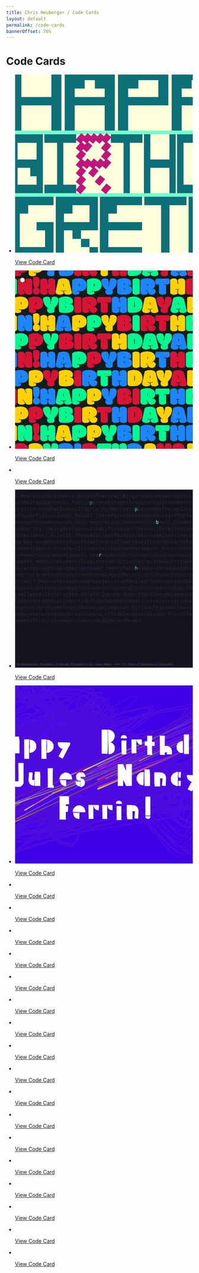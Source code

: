 ```yaml
---
title: Chris Heuberger / Code Cards
layout: default
permalink: /code-cards
bannerOffset: 76%
---
```


<div class="main-content">

  <h1 class="page-title">Code Cards</h1>

  <section class="list-wrapper">
    <ul class="list-mc">
      <li class="list-mc__item">
        <img class="list-mc__img" src="assets/img/code-cards/greta-bday-2021.png" alt="" loading="lazy">
        <div class="list-mc__text">
          <p class="list-mc__resources with-just-btn"><a class="btn" href="https://codepen.io/ChrisBup/live/abwmEze" target="_blank" rel="noopener">View Code Card</a></p>
        </div>
      </li>
      <li class="list-mc__item">
        <img class="list-mc__img" src="assets/img/code-cards/ann-bday-2021.png" alt="" loading="lazy">
        <div class="list-mc__text">
          <p class="list-mc__resources with-just-btn"><a class="btn" href="https://codepen.io/ChrisBup/live/zYzBKOY" target="_blank" rel="noopener">View Code Card</a></p>
        </div>
      </li>
      <li class="list-mc__item">
        <img class="list-mc__img" src="assets/img/code-cards/anniversary-2021.gif" alt="" loading="lazy">
        <div class="list-mc__text">
          <p class="list-mc__resources with-just-btn"><a class="btn" href="https://codepen.io/ChrisBup/live/ZEJzZZB" target="_blank" rel="noopener">View Code Card</a></p>
        </div>
      </li>
      <li class="list-mc__item">
        <img class="list-mc__img" src="assets/img/code-cards/dad-bday-2021.gif" alt="" loading="lazy">
        <div class="list-mc__text">
          <p class="list-mc__resources with-just-btn"><a class="btn" href="https://codepen.io/ChrisBup/live/GREaZRN" target="_blank" rel="noopener">View Code Card</a></p>
        </div>
      </li>
      <li class="list-mc__item">
        <img class="list-mc__img" src="assets/img/code-cards/jules-bday-2021.png" alt="" loading="lazy">
        <div class="list-mc__text">
          <p class="list-mc__resources with-just-btn"><a class="btn" href="https://codepen.io/ChrisBup/pen/ZEKNEmg" target="_blank" rel="noopener">View Code Card</a></p>
        </div>
      </li>
      <li class="list-mc__item">
        <img class="list-mc__img" src="assets/img/code-cards/greta-bday-2020.gif" alt="" loading="lazy">
        <div class="list-mc__text">
          <p class="list-mc__resources with-just-btn"><a class="btn" href="https://codepen.io/ChrisBup/live/zYBNJWa" target="_blank" rel="noopener">View Code Card</a></p>
        </div>
      </li>
      <li class="list-mc__item">
        <img class="list-mc__img" src="assets/img/code-cards/ann-bday-2020.png" alt="" loading="lazy">
        <div class="list-mc__text">
          <p class="list-mc__resources with-just-btn"><a class="btn" href="https://codepen.io/ChrisBup/live/gOaZEad" target="_blank" rel="noopener">View Code Card</a></p>
        </div>
      </li>
      <li class="list-mc__item">
        <img class="list-mc__img" src="assets/img/code-cards/anniversary-2020.gif" alt="" loading="lazy">
        <div class="list-mc__text">
          <p class="list-mc__resources with-just-btn"><a class="btn" href="https://parents-anniversary-codecard-2020.glitch.me/" target="_blank" rel="noopener">View Code Card</a></p>
        </div>
      </li>
      <li class="list-mc__item">
        <img class="list-mc__img" src="assets/img/code-cards/dad-bday-2020.gif" alt="" loading="lazy">
        <div class="list-mc__text">
          <p class="list-mc__resources with-just-btn"><a class="btn" href="https://dads-birthday-codecard-2020.glitch.me/" target="_blank" rel="noopener">View Code Card</a></p>
        </div>
      </li>
      <li class="list-mc__item">
        <img class="list-mc__img" src="assets/img/code-cards/jules-bday-2020.png" alt="" loading="lazy">
        <div class="list-mc__text">
          <p class="list-mc__resources with-just-btn"><a class="btn" href="https://codepen.io/ChrisBup/live/ZEWWPmB" target="_blank" rel="noopener">View Code Card</a></p>
        </div>
      </li>
      <li class="list-mc__item">
        <img class="list-mc__img" src="assets/img/code-cards/anthony-bday-2020.gif" alt="" loading="lazy">
        <div class="list-mc__text">
          <p class="list-mc__resources with-just-btn"><a class="btn" href="https://codepen.io/ChrisBup/live/PoPKjab" target="_blank" rel="noopener">View Code Card</a></p>
        </div>
      </li>
      <li class="list-mc__item">
        <img class="list-mc__img" src="assets/img/code-cards/fathers-day-2020.png" alt="" loading="lazy">
        <div class="list-mc__text">
          <p class="list-mc__resources with-just-btn"><a class="btn" href="https://codepen.io/ChrisBup/live/qBbrPgm" target="_blank" rel="noopener">View Code Card</a></p>
        </div>
      </li>
      <li class="list-mc__item">
        <img class="list-mc__img" src="assets/img/code-cards/holiday-2019.png" alt="" loading="lazy">
        <div class="list-mc__text">
          <p class="list-mc__resources with-just-btn"><a class="btn" href="https://codepen.io/ChrisBup/live/gObmPxa" target="_blank" rel="noopener">View Code Card</a></p>
        </div>
      </li>
      <li class="list-mc__item">
        <img class="list-mc__img" src="assets/img/code-cards/greta-bday-2019.png" alt="" loading="lazy">
        <div class="list-mc__text">
          <p class="list-mc__resources with-just-btn"><a class="btn" href="https://gretas-birthday-codecard-2019.glitch.me/" target="_blank" rel="noopener">View Code Card</a></p>
        </div>
      </li>
      <li class="list-mc__item">
        <img class="list-mc__img" src="assets/img/code-cards/ann-bday-2019.png" alt="" loading="lazy">
        <div class="list-mc__text">
          <p class="list-mc__resources with-just-btn"><a class="btn" href="https://anns-birthday-codecard-2019.glitch.me/" target="_blank" rel="noopener">View Code Card</a></p>
        </div>
      </li>
      <li class="list-mc__item">
        <img class="list-mc__img" src="assets/img/code-cards/anniversary-2019.png" alt="" loading="lazy">
        <div class="list-mc__text">
          <p class="list-mc__resources with-just-btn"><a class="btn" href="https://parents-anniversary-codecard-2019.glitch.me/" target="_blank" rel="noopener">View Code Card</a></p>
        </div>
      </li>
      <li class="list-mc__item">
        <img class="list-mc__img" src="assets/img/code-cards/jules-bday-2019.png" alt="" loading="lazy">
        <div class="list-mc__text">
          <p class="list-mc__resources with-just-btn"><a class="btn" href="https://codepen.io/ChrisBup/live/xoyKwG" target="_blank" rel="noopener">View Code Card</a></p>
        </div>
      </li>
      <li class="list-mc__item">
        <img class="list-mc__img" src="assets/img/code-cards/gretas-bday-2018.png" alt="" loading="lazy">
        <div class="list-mc__text">
          <p class="list-mc__resources with-just-btn"><a class="btn" href="https://codepen.io/ChrisBup/live/WaqvQR" target="_blank" rel="noopener">View Code Card</a></p>
        </div>
      </li>
      <li class="list-mc__item">
        <img class="list-mc__img list-mc__img-border" src="assets/img/code-cards/anniversary-2018.gif" alt="" loading="lazy">
        <div class="list-mc__text">
          <p class="list-mc__resources with-just-btn"><a class="btn" href="https://codepen.io/ChrisBup/live/QZvymK" target="_blank" rel="noopener">View Code Card</a></p>
        </div>
      </li>
      <li class="list-mc__item">
        <img class="list-mc__img" src="assets/img/code-cards/dad-bday-2018.png" alt="" loading="lazy">
        <div class="list-mc__text">
          <p class="list-mc__resources with-just-btn"><a class="btn" href="https://codepen.io/ChrisBup/live/wYMNPK" target="_blank" rel="noopener">View Code Card</a></p>
        </div>
      </li>
      <li class="list-mc__item">
        <img class="list-mc__img" src="assets/img/code-cards/jules-bday-2018.png" alt="" loading="lazy">
        <div class="list-mc__text">
          <p class="list-mc__resources with-just-btn"><a class="btn" href="https://codepen.io/ChrisBup/live/QBqwWL" target="_blank" rel="noopener">View Code Card</a></p>
        </div>
      </li>
      <li class="list-mc__item">
        <img class="list-mc__img" src="assets/img/code-cards/fathers-day-2018.png" alt="" loading="lazy">
        <div class="list-mc__text">
          <p class="list-mc__resources with-just-btn"><a class="btn" href="https://codepen.io/ChrisBup/live/qKRgPB" target="_blank" rel="noopener">View Code Card</a></p>
        </div>
      </li>
    </ul>
  </section>

</div>